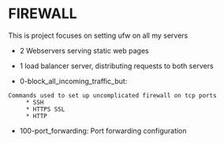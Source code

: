 # FIREWALL
This is project focuses on setting ufw on all my servers
* 2 Webservers serving static web pages
* 1 load balancer server, distributing requests to both servers

* 0-block_all_incoming_traffic_but:
```
Commands used to set up uncomplicated firewall on tcp ports
	 * SSH
	 * HTTPS SSL
	 * HTTP

```

* 100-port_forwarding: Port forwarding configuration